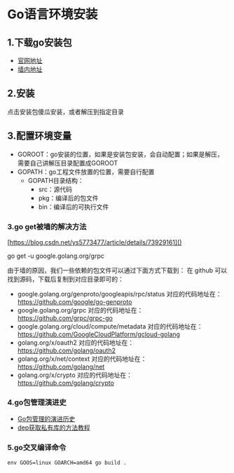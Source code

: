 # Go语言环境安装
## 1.下载go安装包
- [官网地址](https://golang.org/dl)
- [墙内地址](https://studygolang.com/dl)

## 2.安装
点击安装包傻瓜安装，或者解压到指定目录

## 3.配置环境变量
- GOROOT：go安装的位置，如果是安装包安装，会自动配置；如果是解压，需要自己讲解压目录配置成GOROOT
- GOPATH：go工程文件放置的位置，需要自行配置
	- GOPATH目录结构：
		- src：源代码
		- pkg：编译后的包文件
		- bin：编译后的可执行文件

### 3.go get被墙的解决方法
[https://blog.csdn.net/ys5773477/article/details/73929161]() 


go get -u google.golang.org/grpc

由于墙的原因，我们一些依赖的包文件可以通过下面方式下载到：
在 github 可以找到源码，下载后复制到对应目录即可的：

- google.golang.org/genproto/googleapis/rpc/status  对应的代码地址在：https://github.com/google/go-genproto
- google.golang.org/grpc 对应的代码地址在： https://github.com/grpc/grpc-go
- google.golang.org/cloud/compute/metadata 对应的代码地址在： https://github.com/GoogleCloudPlatform/gcloud-golang
- golang.org/x/oauth2 对应的代码地址在： https://github.com/golang/oauth2
- golang.org/x/net/context 对应的代码地址在： https://github.com/golang/net
- golang.org/x/crypto 对应的代码地址在： https://github.com/golang/crypto

### 4.go包管理演进史
- [Go包管理的演进历史](https://tonybai.com/2017/06/08/first-glimpse-of-dep/)
- [dep获取私有库的方法教程](https://www.jb51.net/article/127758.htm)

### 5.go交叉编译命令
    env GOOS=linux GOARCH=amd64 go build .